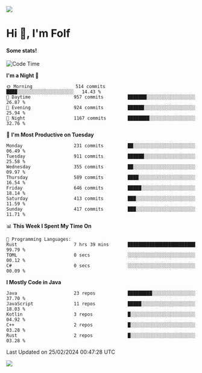<img src="https://komarev.com/ghpvc/?username=itsfolf"/>
<h1>Hi 👋, I'm Folf</h1>


#### Some stats!
<!--START_SECTION:waka-->
![Code Time](http://img.shields.io/badge/Code%20Time-2%2C144%20hrs%2015%20mins-blue)

**I'm a Night 🦉** 

```text
🌞 Morning                514 commits         ████░░░░░░░░░░░░░░░░░░░░░   14.43 % 
🌆 Daytime                957 commits         ███████░░░░░░░░░░░░░░░░░░   26.87 % 
🌃 Evening                924 commits         ██████░░░░░░░░░░░░░░░░░░░   25.94 % 
🌙 Night                  1167 commits        ████████░░░░░░░░░░░░░░░░░   32.76 % 
```
📅 **I'm Most Productive on Tuesday** 

```text
Monday                   231 commits         ██░░░░░░░░░░░░░░░░░░░░░░░   06.49 % 
Tuesday                  911 commits         ██████░░░░░░░░░░░░░░░░░░░   25.58 % 
Wednesday                355 commits         ██░░░░░░░░░░░░░░░░░░░░░░░   09.97 % 
Thursday                 589 commits         ████░░░░░░░░░░░░░░░░░░░░░   16.54 % 
Friday                   646 commits         █████░░░░░░░░░░░░░░░░░░░░   18.14 % 
Saturday                 413 commits         ███░░░░░░░░░░░░░░░░░░░░░░   11.59 % 
Sunday                   417 commits         ███░░░░░░░░░░░░░░░░░░░░░░   11.71 % 
```


📊 **This Week I Spent My Time On** 

```text
💬 Programming Languages: 
Rust                     7 hrs 39 mins       █████████████████████████   99.79 % 
TOML                     0 secs              ░░░░░░░░░░░░░░░░░░░░░░░░░   00.12 % 
C#                       0 secs              ░░░░░░░░░░░░░░░░░░░░░░░░░   00.09 % 
```

**I Mostly Code in Java** 

```text
Java                     23 repos            █████████░░░░░░░░░░░░░░░░   37.70 % 
JavaScript               11 repos            █████░░░░░░░░░░░░░░░░░░░░   18.03 % 
Kotlin                   3 repos             █░░░░░░░░░░░░░░░░░░░░░░░░   04.92 % 
C++                      2 repos             █░░░░░░░░░░░░░░░░░░░░░░░░   03.28 % 
Rust                     2 repos             █░░░░░░░░░░░░░░░░░░░░░░░░   03.28 % 
```




 Last Updated on 25/02/2024 00:47:28 UTC
<!--END_SECTION:waka-->
<a src="https://discord.com/users/1090088995976925305"><img src="https://lanyard-profile-readme.vercel.app/api/1090088995976925305"/></a></td> 
